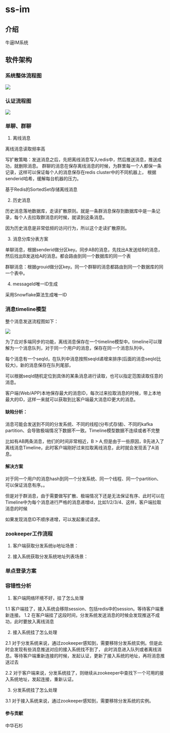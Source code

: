 # ss-im

## 介绍
牛逼IM系统

## 软件架构

### 系统整体流程图
![](https://www.processon.com/view/link/5db6cb2ce4b0c5553743ab0d)

### 认证流程图

![](http://assets.processon.com/chart_image/5dc53e6ce4b005b5778bd235.png)

### 单聊、群聊

1. 离线消息

离线消息读取频率高

写扩散策略：发送消息之后，先把离线消息写入redis中，然后推送消息，推送成功，就删除消息。
群聊的消息在保存离线消息的时候，为群里每一个人都保一条记录，这样可以保证每个人的消息保存在redis cluster中的不同机器上，
根据senderid哈希，缓解每台机器的压力。

基于Redis的SortedSet存储离线消息


2. 历史消息

历史消息落地数据库，走读扩散原则。就是一条群消息保存到数据库中是一条记录，每个人去拉取群消息的时候，就读到这条消息。

因为历史消息是非常低频的访问行为，所以这个走读扩散原则。

3. 消息分库分表方案

单聊消息，根据senderid做分区key。同步AB的消息，先找出A发送给B的消息，然后找出B发送给A的消息。都会路由到同一个数据库的同一个表

群聊消息：根据grouid做分区key。同一个群聊的消息都路由到同一个数据库的同一个表中。

4. messageId唯一ID生成

采用Snowflake算法生成唯一ID


### 消息timeline模型

整个消息发送流程图如下：

![](http://assets.processon.com/chart_image/5dc905e1e4b0ffd214440983.png)

为了应对多端同步的功能，离线消息保存在一个timeline模型中。timeline可以理解为一个消息队列，对于同一个用户的消息，保存在同一个消息队列中。

每个消息有一个seqId，在队列中消息按照seqId递增来排序(后面的消息seqId比较大)，新的消息保存在队列尾部，

可以根据seqId随机定位到具体的某条消息进行读取，也可以指定范围读取任意的消息。


客户端(Web/APP)本地保存最大的消息ID，每次过来拉取消息的时候，带上本地最大的ID，这样一来就可以获取到比客户端最大消息ID更大的消息。

#### 缺陷分析：

消息可能会发送到不同的分发系统、不同的线程(分布式存储)、不同的kafka partition、会导致极端情况下数据不一致。Timeline模型数据不连续或者不完整

比如有AB两条消息，他们的时间非常相近，B > A,但是由于一些原因，B先进入了离线消息Timeline，此时客户端刚好过来拉取离线消息，此时就会发现丢了A消息。


#### 解决方案

对于同一个用户的消息hash到同一个分发系统、同一个线程、同一个partition、可以保证消息有序。。

但是对于群消息，由于需要做写扩散、极端情况下还是无法保证有序、此时可以在Timeline中为每个消息进行严格的消息递增id，比如1/2/3/4、这样，客户端拉取消息的时候

如果发现消息ID不顺序递增，可以发起重试请求。


### zookeeper工作流程

1. 客户端获取分发系统ip地址场景：

2. 接入系统获取分发系统地址列表场景：

### 单点登录方案




### 容错性分析

1. 客户端网络环境不好，挂了怎么处理

1.1 客户端挂了，接入系统会移除session、包括redis中的session。等待客户端重新连接。
1.2 在客户端挂了这段时间，分发系统发送消息的时候会发现推送不成功，此时要放入离线消息


2. 接入系统挂了怎么处理

2.1 对于分发系统来说，通过zookeeper感知到，需要移除分发系统实例。但是此时会发现有些消息推送对应的接入系统找不到了，
此时消息进入队列或者离线消息。等待客户端重新连接的时候，发起认证，更新了接入系统的地址，再将消息推送过去

2.2 对于客户端来说，分发系统挂了，则继续从zookeeper中查找下一个可用的接入系统地址，发起连接，重新认证。

3. 分发系统挂了怎么处理

3.1 对于接入系统来说，通过zookeeper感知到，需要移除分发系统的实例。



#### 参与贡献

中华石杉

